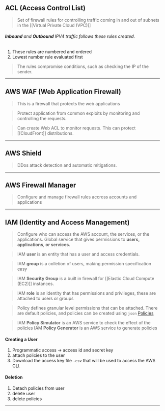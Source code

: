 
## ACL (Access Control List)

> Set of firewall rules for controlling traffic coming in and out of subnets in the [[Virtual Private Cloud (VPC)]]

###### **Inbound** and **Outbound** IPV4 traffic follows these rules created.

1. These rules are numbered and ordered
2. Lowest number rule evaluated first

> The rules compromise conditions, such as checking the IP of the sender.

___

## AWS WAF (Web Application Firewall)

> This is a firewall that protects the web applications

> Protect application from common exploits by monitoring and controlling the requests.

>Can create Web ACL to monitor requests. This can protect [[CloudFront]] distributions.
___

## AWS Shield

>DDos attack detection and automatic mitigations. 

___

## AWS Firewall Manager

>Configure and manage firewall rules accross accounts and applications

___

## IAM (Identity and Access Management)

>Configure who can access the AWS account, the services, or the applications.
>Global service that gives permissions to **users, applications, or services.**

>IAM **user** is an entity that has a user and access credentials.

>IAM **group** is a colletion of users, making permission specification easy

> IAM **Security Group** is a built in firewall for [[Elastic Cloud Compute (EC2)]] instances.

>IAM **role** is an identity that has permissions and privileges, these are attached to users or groups

>Policy defines granular level permissions that can be attached.
>There are default policies, and policies can be created using `json`
>[Policies](https://docs.aws.amazon.com/IAM/latest/UserGuide/access_policies_examples.html)

> IAM **Policy Simulator** is an AWS service to check the effect of the policies
> IAM **Policy Generator** is an AWS service to generate policies

#### Creating a User

1. Programmatic access -> access id and secret key
2. attach policies to the user
3. Download the access key file `.csv` that will be used to access the AWS CLI.

#### Deletion
1. Detach policies from user
2. delete user
3. delete policies

___

